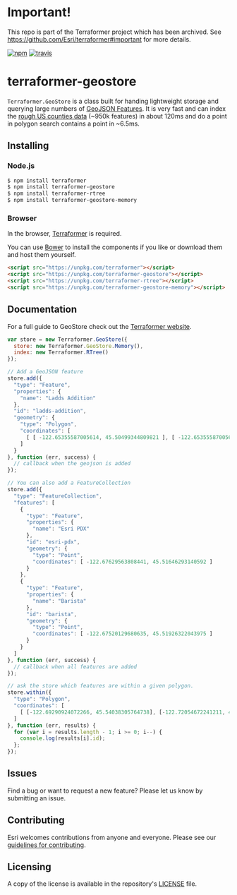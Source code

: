 # Important!

This repo is part of the Terraformer project which has been archived. See https://github.com/Esri/terraformer#important for more details.

[![npm][npm-image]][npm-url]
[![travis][travis-image]][travis-url]

[npm-image]: https://img.shields.io/npm/v/terraformer-geostore.svg?style=flat-square
[npm-url]: https://www.npmjs.com/package/terraformer-geostore
[travis-image]: https://img.shields.io/travis/Esri/terraformer-geostore/master.svg?style=flat-square
[travis-url]: https://travis-ci.org/Esri/terraformer-geostore

# terraformer-geostore

`Terraformer.GeoStore` is a class built for handing lightweight storage and querying large numbers of [GeoJSON Features](http://www.geojson.org/geojson-spec.html#feature-objects). It is very fast and can index the [rough US counties data](https://github.com/Esri/Terraformer/blob/master/examples/geostore/counties_rough.json) (~950k features) in about 120ms and do a point in polygon search contains a point in ~6.5ms.

## Installing

### Node.js

```bash
$ npm install terraformer
$ npm install terraformer-geostore
$ npm install terraformer-rtree
$ npm install terraformer-geostore-memory
```

### Browser

In the browser, [Terraformer](http://github.com/esri/terraformer) is required.

You can use [Bower](http://bower.io/) to install the components if you like or download them and host them yourself.

```html
<script src="https://unpkg.com/terraformer"></script>
<script src="https://unpkg.com/terraformer-geostore"></script>
<script src="https://unpkg.com/terraformer-rtree"></script>
<script src="https://unpkg.com/terraformer-geostore-memory"></script>
```

## Documentation

For a full guide to GeoStore check out the [Terraformer website](https://github.com/Esri/terraformer/blob/master/docs/geostore.md).

```js
var store = new Terraformer.GeoStore({
  store: new Terraformer.GeoStore.Memory(),
  index: new Terraformer.RTree()
});

// Add a GeoJSON feature
store.add({
  "type": "Feature",
  "properties": {
    "name": "Ladds Addition"
  },
  "id": "ladds-addition",
  "geometry": {
    "type": "Polygon",
    "coordinates": [
      [ [ -122.65355587005614, 45.50499344809821 ], [ -122.65355587005614, 45.512061121601 ], [ -122.64535903930664, 45.512061121601 ], [ -122.64535903930664, 45.50499344809821 ], [ -122.65355587005614, 45.50499344809821 ] ]
    ]
  }
}, function (err, success) {
  // callback when the geojson is added
});

// You can also add a FeatureCollection
store.add({
  "type": "FeatureCollection",
  "features": [
    {
      "type": "Feature",
      "properties": {
        "name": "Esri PDX"
      },
      "id": "esri-pdx",
      "geometry": {
        "type": "Point",
        "coordinates": [ -122.67629563808441, 45.51646293140592 ]
      }
    },
    {
      "type": "Feature",
      "properties": {
        "name": "Barista"
      },
      "id": "barista",
      "geometry": {
        "type": "Point",
        "coordinates": [ -122.67520129680635, 45.51926322043975 ]
      }
    }
  ]
}, function (err, success) {
  // callback when all features are added
});

// ask the store which features are within a given polygon.
store.within({
  "type": "Polygon",
  "coordinates": [
    [ [-122.69290924072266, 45.54038305764738], [-122.72054672241211, 45.535453299886896], [-122.69479751586914, 45.51464736754301], [-122.67848968505858, 45.495398037299395], [-122.66836166381836, 45.495398037299395], [-122.66681671142577, 45.50321887154943], [-122.67127990722655, 45.51067773196122], [-122.67127990722655, 45.522585798722176], [-122.67110824584961, 45.53028260179986], [-122.69290924072266, 45.54038305764738] ]
  ]
}, function (err, results) {
  for (var i = results.length - 1; i >= 0; i--) {
    console.log(results[i].id);
  };
});
```

## Issues

Find a bug or want to request a new feature?  Please let us know by submitting an issue.

## Contributing

Esri welcomes contributions from anyone and everyone. Please see our [guidelines for contributing](https://github.com/Esri/contributing).

## Licensing

A copy of the license is available in the repository's [LICENSE](./LICENSE) file.
